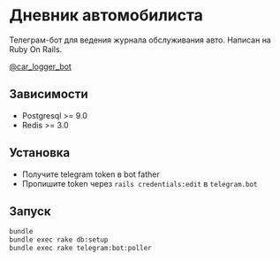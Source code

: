 # Дневник автомобилиста

Телеграм-бот для ведения журнала обслуживания авто. Написан на Ruby On Rails.

[@car_logger_bot](https://t.me/car_logger_bot)

## Зависимости

* Postgresql >= 9.0
* Redis >= 3.0

## Установка

* Получите telegram token в bot father
* Пропишите token через `rails credentials:edit` в `telegram.bot`

## Запуск

```bash
bundle
bundle exec rake db:setup
bundle exec rake telegram:bot:poller
```
